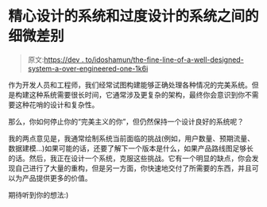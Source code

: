 # 精心设计的系统和过度设计的系统之间的细微差别

> 原文:[https://dev . to/idoshamun/the-fine-line-of-a-well-designed-system-a-over-engineered-one-1k6i](https://dev.to/idoshamun/the-fine-line-between-a-well-designed-system-to-an-over-engineered-one-1k6i)

作为开发人员和工程师，我们经常试图构建能够正确处理各种情况的完美系统。但是构建这种系统需要很长时间，它通常涉及更复杂的架构，最终你会意识到你不需要这种花哨的设计和复杂性。

那么，你如何停止你的“完美主义的你”，但仍然保持一个设计良好的系统呢？

我的两点意见是，我通常绘制系统当前面临的挑战(例如，用户数量、预期流量、数据建模...)如果可能的话，还要了解下一个版本是什么，如果产品路线图足够长的话。然后，我正在设计一个系统，克服这些挑战。它有一个明显的缺点，你会发现自己进行了大量的重构，但是另一方面，你快速地交付了所需要的东西，并且可以为产品提供更多的价值。

期待听到你的想法:)